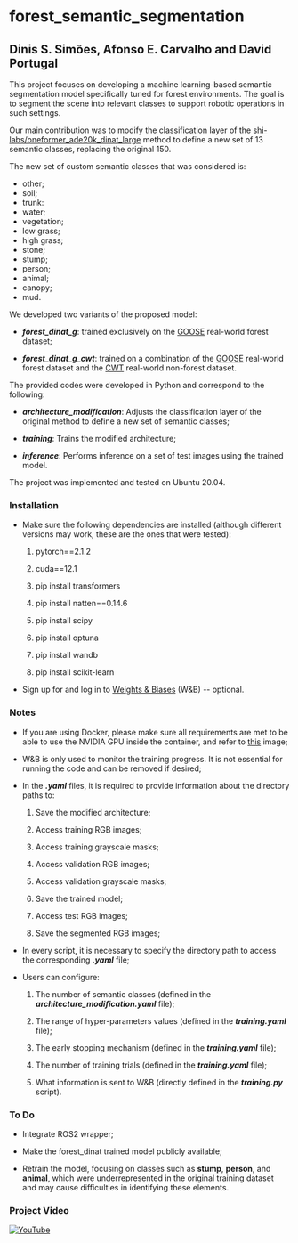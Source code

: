 



# forest_semantic_segmentation



## Dinis S. Simões, Afonso E. Carvalho and David Portugal



This project focuses on developing a machine learning-based semantic segmentation model specifically tuned for forest environments. The goal is to segment the scene into relevant classes to support robotic operations in such settings.



Our main contribution was to modify the classification layer of the [shi-labs/oneformer_ade20k_dinat_large](https://huggingface.co/shi-labs/oneformer_ade20k_dinat_large) method to define a new set of 13 semantic classes, replacing the original 150.



The new set of custom semantic classes that was considered is:

- other;
- soil;
- trunk:
- water;
- vegetation;
- low grass;
- high grass;
- stone;
- stump;
- person;
- animal;
- canopy;
- mud.



We developed two variants of the proposed model:

- ***forest_dinat_g***: trained exclusively on the [GOOSE](https://ieeexplore.ieee.org/stamp/stamp.jsp?arnumber=10611298) real-world forest dataset;

- ***forest_dinat_g_cwt***: trained on a combination of the [GOOSE](https://ieeexplore.ieee.org/stamp/stamp.jsp?arnumber=10611298) real-world forest dataset and the [CWT](https://link.springer.com/article/10.1007/s10514-023-10113-9) real-world non-forest dataset.





The provided codes were developed in Python and correspond to the following:



- ***architecture_modification***: Adjusts the classification layer of the original method to define a new set of semantic classes;



- ***training***: Trains the modified architecture;



- ***inference***: Performs inference on a set of test images using the trained model.



The project was implemented and tested on Ubuntu 20.04.





### **Installation**





- Make sure the following dependencies are installed (although different versions may work, these are the ones that were tested):



    1. pytorch==2.1.2  

    2. cuda==12.1  

    3. pip install transformers  

    4. pip install natten==0.14.6  

    5. pip install scipy  

    6. pip install optuna  

    7. pip install wandb  

    8. pip install scikit-learn 



- Sign up for and log in to [Weights & Biases](https://wandb.ai) (W&B) -- optional.



### **Notes**



- If you are using Docker, please make sure all requirements are met to be able to use the NVIDIA GPU inside the container, and refer to [this](https://hub.docker.com/layers/pytorch/pytorch/2.1.2-cuda12.1-cudnn8-devel/images/sha256:a5de097b482f5927baf2322f4419f11044bfe4f08c7b7593dbaff8e41d03a204) image;



- W&B is only used to monitor the training progress. It is not essential for running the code and can be removed if desired;



- In the ***.yaml*** files, it is required to provide information about the directory paths to:


    1. Save the modified architecture;

    2. Access training RGB images;

    3. Access training grayscale masks;

    4. Access validation RGB images;

    5. Access validation grayscale masks;

    6. Save the trained model;

    7. Access test RGB images;

    8. Save the segmented RGB images;




- In every script, it is necessary to specify the directory path to access the corresponding ***.yaml*** file;


- Users can configure:



    1. The number of semantic classes (defined in the ***architecture_modification.yaml*** file);

    2. The range of hyper-parameters values (defined in the ***training.yaml*** file);

    3. The early stopping mechanism (defined in the ***training.yaml*** file);

    4. The number of training trials (defined in the ***training.yaml*** file);

    5. What information is sent to W&B (directly defined in the ***training.py*** script).



### **To Do**

- Integrate ROS2 wrapper;

- Make the forest_dinat trained model publicly available;

- Retrain the model, focusing on classes such as **stump**, **person**, and **animal**, which were underrepresented in the original training dataset and may cause difficulties in identifying these elements.



### **Project Video**

[![YouTube](https://youtu.be/IFs4Nn2fgKE?t=48.jpg)](https://www.youtube.com/watch?v=IFs4Nn2fgKE)